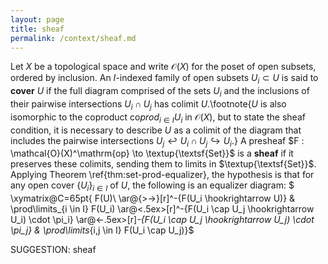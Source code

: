 ```yaml
---
layout: page
title: sheaf
permalink: /context/sheaf.md
---
```

 Let $X$ be a topological space and write $\mathcal{O}(X)$ for the poset of open subsets, ordered by inclusion. An $I$-indexed family of open subsets $U_i \subset U$ is said to  **cover** $U$ if the full diagram comprised of the sets $U_i$ and the inclusions of their pairwise intersections $U_i \cap U_j$ has colimit $U$.\footnote{$U$ is also isomorphic to the coproduct $\mathrm{co}prod_{i \in I} U_i$ in $\mathcal{O}(X)$, but to state the sheaf condition, it is necessary to describe $U$ as a colimit of the diagram that includes the pairwise intersections $U_j \hookleftarrow U_i \cap U_j \hookrightarrow U_i$.} A presheaf $F : \mathcal{O}(X)^\mathrm{op} \to \textup{\textsf{Set}}$ is a **sheaf** if it preserves these colimits, sending them to limits in $\textup{\textsf{Set}}$. Applying Theorem \ref{thm:set-prod-equalizer}, the hypothesis is that for any open cover $\{U_i\}_{i \in I}$ of $U$, the following is an equalizer diagram:
$ \xymatrix@C=65pt{ F(U)\ \ar@{>->}[r]^-{F(U_i \hookrightarrow U)} & \prod\limits_{i \in I} F(U_i) \ar@<.5ex>[r]^-{F(U_i \cap U_j \hookrightarrow U_i) \cdot \pi_i}  \ar@<-.5ex>[r]_-{F(U_i \cap U_j \hookrightarrow U_j) \cdot \pi_j} & \prod\limits_{i,j \in I} F(U_i \cap U_j)}$


SUGGESTION: sheaf
